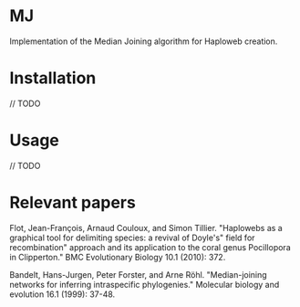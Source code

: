 # MJ
Implementation of the Median Joining algorithm for Haploweb creation.

# Installation

// TODO

# Usage

// TODO

# Relevant papers

Flot, Jean-François, Arnaud Couloux, and Simon Tillier. "Haplowebs as a graphical tool for delimiting species: a revival of Doyle's" field for recombination" approach and its application to the coral genus Pocillopora in Clipperton." BMC Evolutionary Biology 10.1 (2010): 372.

Bandelt, Hans-Jurgen, Peter Forster, and Arne Röhl. "Median-joining networks for inferring intraspecific phylogenies." Molecular biology and evolution 16.1 (1999): 37-48.
